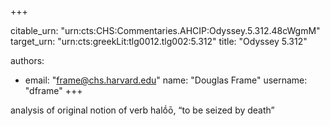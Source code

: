 +++


citable_urn: "urn:cts:CHS:Commentaries.AHCIP:Odyssey.5.312.48cWgmM"
target_urn: "urn:cts:greekLit:tlg0012.tlg002:5.312"
title: "Odyssey 5.312"

authors:
- email: "frame@chs.harvard.edu"
  name: "Douglas Frame"
  username: "dframe"
+++

<p>analysis of original notion of verb halṓō, “to be seized by death”</p>
